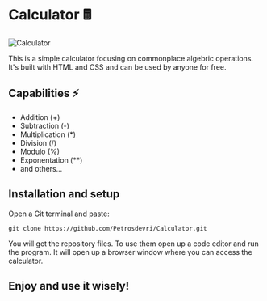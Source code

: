 # Calculator 🖩

![Calculator](https://user-images.githubusercontent.com/100411628/197151473-423f07f2-483b-4077-af00-e9f30de5787d.png)

This is a simple calculator focusing on commonplace algebric operations. It's built with HTML and CSS and can be used by anyone for free. 

## Capabilities ⚡
- Addition (+)
- Subtraction (-)
- Multiplication (*)
- Division (/)
- Modulo (%)
- Exponentation (**)
- and others...

## Installation and setup

Open a Git terminal and paste:

```git 
git clone https://github.com/Petrosdevri/Calculator.git
```
You will get the repository files. To use them open up a code editor and run the program. It will open up a browser window where you can access the calculator. 

## Enjoy and use it wisely!
